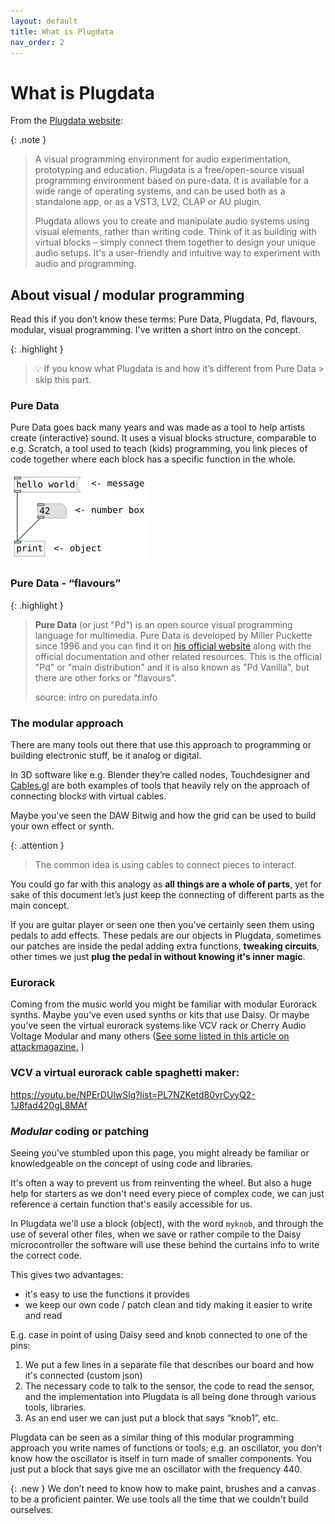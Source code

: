 ```yaml
---
layout: default
title: What is Plugdata
nav_order: 2
---
```


# What is Plugdata

From the [Plugdata website](https://plugdata.org/):

{: .note }
> A visual programming environment for audio experimentation, prototyping and education.
> Plugdata is a free/open-source visual programming environment based on pure-data. It is available for a wide range of operating systems, and can be used both as a standalone app, or as a VST3, LV2, CLAP or AU plugin.
>
> Plugdata allows you to create and manipulate audio systems using visual elements, rather than writing code. Think of it as building with virtual blocks – simply connect them together to design your unique audio setups. It's a user-friendly and intuitive way to experiment with audio and programming.

## About visual / modular programming

Read this if you don’t know these terms: Pure Data, Plugdata, Pd, flavours, modular, visual programming. I've written a short intro on the concept.

{: .highlight }
> 💡 If you know what Plugdata is and how it’s different from Pure Data > skip this part.

### Pure Data

Pure Data goes back many years and was made as a tool to help artists create (interactive) sound. It uses a visual blocks structure, comparable to e.g. Scratch, a tool used to teach (kids) programming, you link pieces of code together where each block has a specific function in the whole.

![Pure Data example](img/puredata_example.png)

### Pure Data - “flavours”

{: .highlight }
> **Pure Data** (or just "Pd") is an open source visual programming language for multimedia. Pure Data is developed by Miller Puckette since 1996 and you can find it on [his official website](https://msp.ucsd.edu/) along with the official documentation and other related resources. This is the official "Pd" or "main distribution" and it is also known as "Pd Vanilla", but there are other forks or "flavours".
>
> source: intro on puredata.info 


### The modular approach

There are many tools out there that use this approach to programming or building electronic stuff, be it analog or digital.

In 3D software like e.g. Blender they’re called nodes, Touchdesigner and [Cables.gl](http://Cables.gl) are both examples of tools that heavily rely on the approach of connecting blocks with virtual cables.

Maybe you've seen the DAW Bitwig and how the grid can be used to build your own effect or synth.

{: .attention }
> The common idea is using cables to connect pieces to interact.

You could go far with this analogy as **all things are a whole of parts**, yet for sake of this document let’s just keep the connecting of different parts as the main concept.

If you are guitar player or seen one then you've certainly seen them using pedals to add effects. These pedals are our objects in Plugdata, sometimes our patches are inside the pedal adding extra functions, **tweaking circuits**, other times we just **plug the pedal in without knowing it's inner magic**.

### Eurorack

Coming from the music world you might be familiar with modular Eurorack synths. Maybe you’ve even used synths or kits that use Daisy. Or maybe you’ve seen the virtual eurorack systems like VCV rack or Cherry Audio Voltage Modular and many others ([See some listed in this article on attackmagazine.](https://www.attackmagazine.com/reviews/the-best/ten-of-the-best-modular-software/) )

### VCV a virtual eurorack cable spaghetti maker:



  https://youtu.be/NPErDUlwSlg?list=PL7NZKetd80yrCyyQ2-1J8fad420gL8MAf

### *Modular* coding or patching

Seeing you’ve stumbled upon this page, you might already be familiar or knowledgeable on the concept of using code and libraries.

It's often a way to prevent us from reinventing the wheel. But also a huge help for starters as we don't need every piece of complex code, we can just reference a certain function that's easily accessible for us.

In Plugdata we'll use a block (object), with the word `myknob`, and through the use of several other files, when we save or rather compile to the Daisy microcontroller the software will use these behind the curtains info to write the correct code.

This gives two advantages:
- it's easy to use the functions it provides
- we keep our own code / patch clean and tidy making it easier to write and read

E.g. case in point of using Daisy seed and knob connected to one of the pins:
  1. We put a few lines in a separate file that describes our board and how it's connected (custom json)
  2. The necessary code to talk to the sensor, the code to read the sensor, and the implementation into Plugdata is all being done through various tools, libraries.
  3. As an end user we can just put a block that says “knob1”, etc.
 
   Plugdata can be seen as a similar thing of this modular programming approach you write names of functions or tools; e.g. an oscillator, you don’t know how the oscillator is itself in turn made of smaller components. You just put a block that says give me an oscillator with the frequency 440.

{: .new }
We don’t need to know how to make paint, brushes and a canvas to be a proficient painter. We use tools all the time that we couldn't build ourselves.
